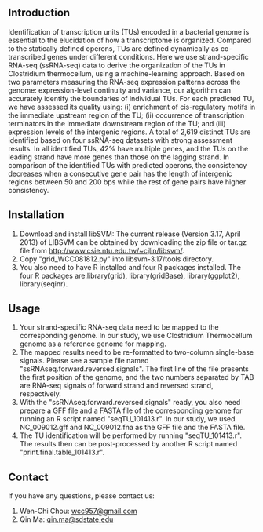 ## Introduction ##
Identification of transcription units (TUs) encoded in a bacterial genome is essential to the elucidation of how a transcriptome is organized. Compared to the statically defined operons, TUs are defined dynamically as co-transcribed genes under different conditions. Here we use strand-specific RNA-seq (ssRNA-seq) data to derive the organization of the TUs in Clostridium thermocellum, using a machine-learning approach. Based on two parameters measuring the RNA-seq expression patterns across the genome: expression-level continuity and variance, our algorithm can accurately identify the boundaries of individual TUs. For each predicted TU, we have assessed its quality using: (i) enrichment of cis-regulatory motifs in the immediate upstream region of the TU; (ii) occurrence of transcription terminators in the immediate downstream region of the TU; and (iii) expression levels of the intergenic regions. A total of 2,619 distinct TUs are identified based on four ssRNA-seq datasets with strong assessment results. In all identified TUs, 42% have multiple genes, and the TUs on the leading strand have more genes than those on the lagging strand. In comparison of the identified TUs with predicted operons, the consistency decreases when a consecutive gene pair has the length of intergenic regions between 50 and 200 bps while the rest of gene pairs have higher consistency.

## Installation ##
1. Download and install libSVM: The current release (Version 3.17, April 2013) of LIBSVM can be obtained by downloading the zip file or tar.gz file from http://www.csie.ntu.edu.tw/~cjlin/libsvm/.
2. Copy "grid_WCC081812.py" into libsvm-3.17/tools directory.
3. You also need to have R installed and four R packages installed. The four R packages are:library(grid), library(gridBase), library(ggplot2), library(seqinr).

## Usage ##
1. Your strand-specific RNA-seq data need to be mapped to the corresponding genome. In our study, we use Clostridium Thermocellum genome as a reference genome for mapping.
2. The mapped results need to be re-formatted to two-column single-base signals. Please see a sample file named "ssRNAseq.forward.reversed.signals". The first line of the file presents the first position of the genome, and the two numbers separated by TAB are RNA-seq signals of forward strand and reversed strand, respectively.
3. With the "ssRNAseq.forward.reversed.signals" ready, you also need prepare a GFF file and a FASTA file of the corresponding genome for running an R script named "seqTU_101413.r". In our study, we used NC_009012.gff and NC_009012.fna as the GFF file and the FASTA file.
4. The TU identification will be performed by running "seqTU_101413.r". The results then can be post-processed by another R script named "print.final.table_101413.r".

## Contact ##
If you have any questions, please contact us:

1. Wen-Chi Chou: wcc957@gmail.com
2. Qin Ma: qin.ma@sdstate.edu
